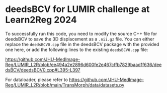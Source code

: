 # deedsBCV for LUMIR challenge at Learn2Reg 2024

To successfully run this code, you need to modify the source C++ file for deedsBCV to save the 3D displacement as a `.nii.gz` file. 
You can either replace the `deedsBCV0.cpp` file in the deedsBCV package with the provided one here, or add the following lines to the existing `deedsBCV0.cpp` file:

https://github.com/JHU-MedImage-Reg/LUMIR_L2R/blob/ee494a2e2896d600fe2e467cffb7829baad1f636/deedsBCV/deedsBCV0.cpp#L395-L397

For dataloader, please refer to https://github.com/JHU-MedImage-Reg/LUMIR_L2R/blob/main/TransMorph/data/datasets.py



